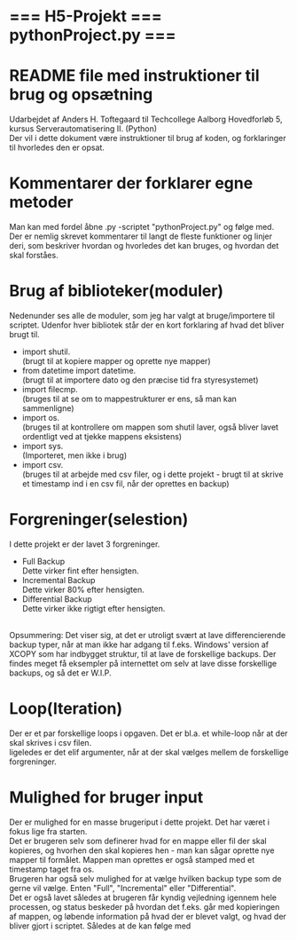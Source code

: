 # === H5-Projekt === pythonProject.py ===<br>
# README file med instruktioner til brug og opsætning<br>
Udarbejdet af Anders H. Toftegaard til Techcollege Aalborg Hovedforløb 5, kursus Serverautomatisering II. (Python)<br>
Der vil i dette dokument være instruktioner til brug af koden, og forklaringer til hvorledes den er opsat.<br>

# Kommentarer der forklarer egne metoder<br>
Man kan med fordel åbne .py -scriptet "pythonProject.py" og følge med. Der er nemlig skrevet kommentarer til langt de fleste funktioner og linjer deri, som beskriver hvordan og hvorledes det kan bruges, og hvordan det skal forståes.<br>

# Brug af biblioteker(moduler)<br>
Nedenunder ses alle de moduler, som jeg har valgt at bruge/importere til scriptet. Udenfor hver bibliotek står der en kort forklaring af hvad det bliver brugt til.<br>
- import shutil.<br>
(brugt til at kopiere mapper og oprette nye mapper)
- from datetime import datetime.<br>
(brugt til at importere dato og den præcise tid fra styresystemet)
- import filecmp.<br>
(bruges til at se om to mappestrukturer er ens, så man kan sammenligne)
- import os.<br>
(bruges til at kontrollere om mappen som shutil laver, også bliver lavet ordentligt ved at tjekke mappens eksistens)
- import sys.<br>
(Importeret, men ikke i brug)
- import csv.<br>
(bruges til at arbejde med csv filer, og i dette projekt - brugt til at skrive et timestamp ind i en csv fil, når der oprettes en backup)
# Forgreninger(selestion)<br>
I dette projekt er der lavet 3 forgreninger.<br>
- Full Backup<br>
Dette virker fint efter hensigten.
- Incremental Backup<br>
Dette virker 80% efter hensigten.
- Differential Backup<br>
Dette virker ikke rigtigt efter hensigten.
<br>
Opsummering: Det viser sig, at det er utroligt svært at lave differencierende backup typer, når at man ikke har adgang til f.eks. Windows' version af XCOPY som har indbygget struktur, til at lave de forskellige backups. Der findes meget få eksempler på internettet om selv at lave disse forskellige backups, og så det er W.I.P.

# Loop(Iteration)<br>
Der er et par forskellige loops i opgaven. Det er bl.a. et while-loop når at der skal skrives i csv filen.<br>
ligeledes er det elif argumenter, når at der skal vælges mellem de forskellige forgreninger.<br>

# Mulighed for bruger input<br>
Der er mulighed for en masse brugeriput i dette projekt. Det har været i fokus lige fra starten.<br>
Det er brugeren selv som definerer hvad for en mappe eller fil der skal kopieres, og hvorhen den skal kopieres hen - man kan sågar oprette nye mapper til formålet. Mappen man oprettes er også stamped med et timestamp taget fra os.<br>
Brugeren har også selv mulighed for at vælge hvilken backup type som de gerne vil vælge. Enten "Full", "Incremental" eller "Differential".<br>
Det er også lavet således at brugeren får kyndig vejledning igennem hele processen, og status beskeder på hvordan det f.eks. går med kopieringen af mappen, og løbende information på hvad der er blevet valgt, og hvad der bliver gjort i scriptet. Således at de kan følge med<br>
